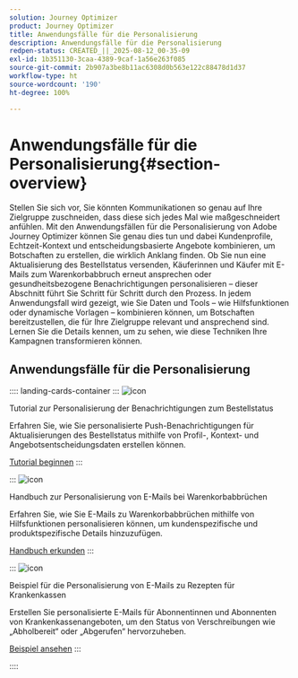 ```yaml
---
solution: Journey Optimizer
product: Journey Optimizer
title: Anwendungsfälle für die Personalisierung
description: Anwendungsfälle für die Personalisierung
redpen-status: CREATED_||_2025-08-12_00-35-09
exl-id: 1b351130-3caa-4389-9caf-1a56e263f085
source-git-commit: 2b907a3be8b11ac6308d0b563e122c88478d1d37
workflow-type: ht
source-wordcount: '190'
ht-degree: 100%

---
```


# Anwendungsfälle für die Personalisierung{#section-overview}

Stellen Sie sich vor, Sie könnten Kommunikationen so genau auf Ihre Zielgruppe zuschneiden, dass diese sich jedes Mal wie maßgeschneidert anfühlen. Mit den Anwendungsfällen für die Personalisierung von Adobe Journey Optimizer können Sie genau dies tun und dabei Kundenprofile, Echtzeit-Kontext und entscheidungsbasierte Angebote kombinieren, um Botschaften zu erstellen, die wirklich Anklang finden. Ob Sie nun eine Aktualisierung des Bestellstatus versenden, Käuferinnen und Käufer mit E-Mails zum Warenkorbabbruch erneut ansprechen oder gesundheitsbezogene Benachrichtigungen personalisieren – dieser Abschnitt führt Sie Schritt für Schritt durch den Prozess. In jedem Anwendungsfall wird gezeigt, wie Sie Daten und Tools – wie Hilfsfunktionen oder dynamische Vorlagen – kombinieren können, um Botschaften bereitzustellen, die für Ihre Zielgruppe relevant und ansprechend sind. Lernen Sie die Details kennen, um zu sehen, wie diese Techniken Ihre Kampagnen transformieren können.

## Anwendungsfälle für die Personalisierung

:::: landing-cards-container
:::
![icon](https://cdn.experienceleague.adobe.com/icons/circle-play.svg)

Tutorial zur Personalisierung der Benachrichtigungen zum Bestellstatus

Erfahren Sie, wie Sie personalisierte Push-Benachrichtigungen für Aktualisierungen des Bestellstatus mithilfe von Profil-, Kontext- und Angebotsentscheidungsdaten erstellen können.

[Tutorial beginnen](../using/personalization/personalization-use-case.md)
:::

:::
![icon](https://cdn.experienceleague.adobe.com/icons/bullseye.svg)

Handbuch zur Personalisierung von E-Mails bei Warenkorbabbrüchen

Erfahren Sie, wie Sie E-Mails zu Warenkorbabbrüchen mithilfe von Hilfsfunktionen personalisieren können, um kundenspezifische und produktspezifische Details hinzuzufügen.

[Handbuch erkunden](../using/personalization/personalization-use-case-helper-functions.md)
:::

:::
![icon](https://cdn.experienceleague.adobe.com/icons/bullseye.svg)

Beispiel für die Personalisierung von E-Mails zu Rezepten für Krankenkassen

Erstellen Sie personalisierte E-Mails für Abonnentinnen und Abonnenten von Krankenkassenangeboten, um den Status von Verschreibungen wie „Abholbereit“ oder „Abgerufen“ hervorzuheben.

[Beispiel ansehen](../using/personalization/perso-uc-plan-prescriptions.md)
:::

::::
